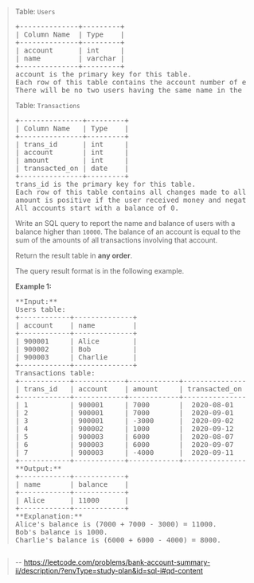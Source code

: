 > Table: `Users`
> 
> <pre>+--------------+---------+
> | Column Name  | Type    |
> +--------------+---------+
> | account      | int     |
> | name         | varchar |
> +--------------+---------+
> account is the primary key for this table.
> Each row of this table contains the account number of each user in the bank.
> There will be no two users having the same name in the table.
> </pre>
> 
> Table: `Transactions`
> 
> <pre>+---------------+---------+
> | Column Name   | Type    |
> +---------------+---------+
> | trans_id      | int     |
> | account       | int     |
> | amount        | int     |
> | transacted_on | date    |
> +---------------+---------+
> trans_id is the primary key for this table.
> Each row of this table contains all changes made to all accounts.
> amount is positive if the user received money and negative if they transferred money.
> All accounts start with a balance of 0.
> </pre>
> 
> Write an SQL query to report the name and balance of users with a balance higher than `10000`. The balance of an account is equal to the sum of the amounts of all transactions involving that account.
> 
> Return the result table in **any order**.
> 
> The query result format is in the following example.
> 
> **Example 1:**
> 
> <pre>**Input:** 
> Users table:
> +------------+--------------+
> | account    | name         |
> +------------+--------------+
> | 900001     | Alice        |
> | 900002     | Bob          |
> | 900003     | Charlie      |
> +------------+--------------+
> Transactions table:
> +------------+------------+------------+---------------+
> | trans_id   | account    | amount     | transacted_on |
> +------------+------------+------------+---------------+
> | 1          | 900001     | 7000       |  2020-08-01   |
> | 2          | 900001     | 7000       |  2020-09-01   |
> | 3          | 900001     | -3000      |  2020-09-02   |
> | 4          | 900002     | 1000       |  2020-09-12   |
> | 5          | 900003     | 6000       |  2020-08-07   |
> | 6          | 900003     | 6000       |  2020-09-07   |
> | 7          | 900003     | -4000      |  2020-09-11   |
> +------------+------------+------------+---------------+
> **Output:** 
> +------------+------------+
> | name       | balance    |
> +------------+------------+
> | Alice      | 11000      |
> +------------+------------+
> **Explanation:** 
> Alice's balance is (7000 + 7000 - 3000) = 11000.
> Bob's balance is 1000.
> Charlie's balance is (6000 + 6000 - 4000) = 8000.</pre>
>
```

```
> -- https://leetcode.com/problems/bank-account-summary-ii/description/?envType=study-plan&id=sql-i#qd-content

